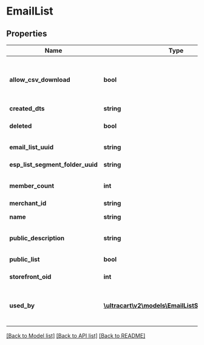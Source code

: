 # EmailList

## Properties
Name | Type | Description | Notes
------------ | ------------- | ------------- | -------------
**allow_csv_download** | **bool** | True if the current user has the rights to download this list. | [optional] 
**created_dts** | **string** | Created date | [optional] 
**deleted** | **bool** | True if this campaign was deleted | [optional] 
**email_list_uuid** | **string** | Email list UUID | [optional] 
**esp_list_segment_folder_uuid** | **string** | List/Segment folder UUID | [optional] 
**member_count** | **int** | Count of members in this list | [optional] 
**merchant_id** | **string** | Merchant ID | [optional] 
**name** | **string** | Name of email list | [optional] 
**public_description** | **string** | Description of list shown to customer. | [optional] 
**public_list** | **bool** | True if this list is public | [optional] 
**storefront_oid** | **int** | Storefront oid | [optional] 
**used_by** | [**\ultracart\v2\models\EmailListSegmentUsedBy[]**](EmailListSegmentUsedBy.md) | Details on the flows or campaigns that use this list. | [optional] 

[[Back to Model list]](../README.md#documentation-for-models) [[Back to API list]](../README.md#documentation-for-api-endpoints) [[Back to README]](../README.md)


